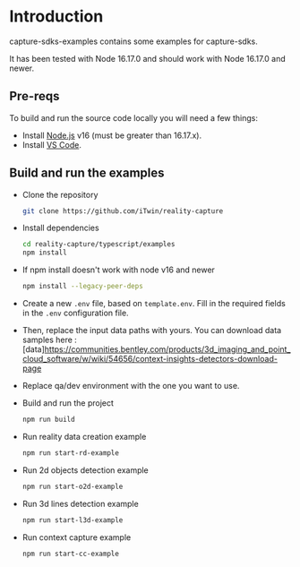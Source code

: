 # Introduction

capture-sdks-examples contains some examples for capture-sdks.

It has been tested with Node 16.17.0 and should work with Node 16.17.0 and newer.

## Pre-reqs

To build and run the source code locally you will need a few things:

- Install [Node.js](https://nodejs.org/en/) v16 (must be greater than 16.17.x).
- Install [VS Code](https://code.visualstudio.com/).

## Build and run the examples

- Clone the repository

  ```sh
  git clone https://github.com/iTwin/reality-capture
  ```

- Install dependencies

  ```sh
  cd reality-capture/typescript/examples
  npm install
  ```
- If npm install doesn't work with node v16 and newer

  ```sh
  npm install --legacy-peer-deps
  ```

- Create a new `.env` file, based on `template.env`. Fill in the required fields in the `.env` configuration file.

- Then, replace the input data paths with yours. You can download data samples here : [data]https://communities.bentley.com/products/3d_imaging_and_point_cloud_software/w/wiki/54656/context-insights-detectors-download-page
- Replace qa/dev environment with the one you want to use.

- Build and run the project

  ```sh
  npm run build
  ```

- Run reality data creation example
  
  ```sh
  npm run start-rd-example
  ```

- Run 2d objects detection example
  
  ```sh
  npm run start-o2d-example
  ```

- Run 3d lines detection example
  
  ```sh
  npm run start-l3d-example
  ```

- Run context capture example
  
  ```sh
  npm run start-cc-example
  ```

